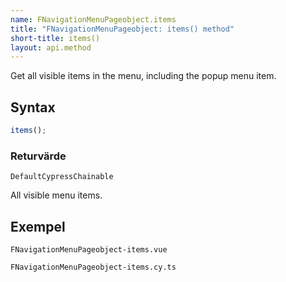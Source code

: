 ```yaml
---
name: FNavigationMenuPageobject.items
title: "FNavigationMenuPageobject: items() method"
short-title: items()
layout: api.method
---
```


Get all visible items in the menu, including the popup menu item.

## Syntax

```ts nocompile nolint
items();
```

### Returvärde

`DefaultCypressChainable`

All visible menu items.

## Exempel

```import static
FNavigationMenuPageobject-items.vue
```

```import
FNavigationMenuPageobject-items.cy.ts
```
